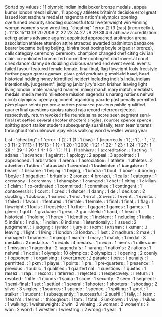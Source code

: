 Sorted by values :
[ ] olympic indian india boxer bronze medals . appeal kumar london medal silver , 11 apology athletes britain's decision errol great issued lost madhura medalist nagendra nation's olympics opening overturned security shooting successful total welterweight win winning woman women's won wrestling. "cheating" "error (2 (3 (cas) (incorrectly ), ). 11"13 15"13 19 20 2008 21 22 23 24 27 28 29 30 4 6 abhinav accreditation. acting adams advance against appointed approached arbitration arena. association athlete attention attire attracted awarded badminton bangalore bearer became beijing beijing, bindra bout boxing boyle brigadier bronze), calls category ceremony ceremony. champion changed chef citing civilian claim co-ordinated committed committee contingent controversial court cried dancer danny de doubling dubious earned end event event. events. failed favour featured female female. final final, flag flyweight fouls freestyle further gagan games games. given gold graduate gumshield hand, head historical holding honey identified incident including india's india, indians intentionally. judgement". judging junior jury's kom krishan leaving light living london. male managed manner. manoj march mary match, medalists medals. media men's milestone mission nagendra's narang nations nehwal nicola olympics. openly opponent organising parade past penalty permitted. pkm player points pre pre-quarters presence previous public qualified quarterfinal questions quotas raised raja record referred rejected. respectively. return revoked rifle rounds saina score seen segment semi-final set settled several shooter shooters singles. sources spence spence. spitting sport stalker student subsequently sushil tally, team team's terms throughout tom unknown vijay vikas walking world wrestler wrong year 

List :
"cheating" : 1
"error : 1
(2 : 1
(3 : 1
(cas) : 1
(incorrectly : 1
), : 1
). : 1
, : 2
. : 3
11 : 2
11"13 : 1
15"13 : 1
19 : 1
20 : 1
2008 : 1
21 : 1
22 : 1
23 : 1
24 : 1
27 : 1
28 : 1
29 : 1
30 : 1
4 : 1
6 : 1
[ : 11
] : 11
abhinav : 1
accreditation. : 1
acting : 1
adams : 1
advance : 1
against : 1
apology : 2
appeal : 3
appointed : 1
approached : 1
arbitration : 1
arena. : 1
association : 1
athlete : 1
athletes : 2
attention : 1
attire : 1
attracted : 1
awarded : 1
badminton : 1
bangalore : 1
bearer : 1
became : 1
beijing : 1
beijing, : 1
bindra : 1
bout : 1
boxer : 4
boxing : 1
boyle : 1
brigadier : 1
britain's : 2
bronze : 4
bronze), : 1
calls : 1
category : 1
ceremony : 1
ceremony. : 1
champion : 1
changed : 1
chef : 1
citing : 1
civilian : 1
claim : 1
co-ordinated : 1
committed : 1
committee : 1
contingent : 1
controversial : 1
court : 1
cried : 1
dancer : 1
danny : 1
de : 1
decision : 2
doubling : 1
dubious : 1
earned : 1
end : 1
errol : 2
event : 1
event. : 1
events. : 1
failed : 1
favour : 1
featured : 1
female : 1
female. : 1
final : 1
final, : 1
flag : 1
flyweight : 1
fouls : 1
freestyle : 1
further : 1
gagan : 1
games : 1
games. : 1
given : 1
gold : 1
graduate : 1
great : 2
gumshield : 1
hand, : 1
head : 1
historical : 1
holding : 1
honey : 1
identified : 1
incident : 1
including : 1
india : 5
india's : 1
india, : 1
indian : 8
indians : 1
intentionally. : 1
issued : 2
judgement". : 1
judging : 1
junior : 1
jury's : 1
kom : 1
krishan : 1
kumar : 3
leaving : 1
light : 1
living : 1
london : 3
london. : 1
lost : 2
madhura : 2
male : 1
managed : 1
manner. : 1
manoj : 1
march : 1
mary : 1
match, : 1
medal : 3
medalist : 2
medalists : 1
medals : 4
medals. : 1
media : 1
men's : 1
milestone : 1
mission : 1
nagendra : 2
nagendra's : 1
narang : 1
nation's : 2
nations : 1
nehwal : 1
nicola : 1
olympic : 10
olympics : 2
olympics. : 1
opening : 2
openly : 1
opponent : 1
organising : 1
overturned : 2
parade : 1
past : 1
penalty : 1
permitted. : 1
pkm : 1
player : 1
points : 1
pre : 1
pre-quarters : 1
presence : 1
previous : 1
public : 1
qualified : 1
quarterfinal : 1
questions : 1
quotas : 1
raised : 1
raja : 1
record : 1
referred : 1
rejected. : 1
respectively. : 1
return : 1
revoked : 1
rifle : 1
rounds : 1
saina : 1
score : 1
security : 2
seen : 1
segment : 1
semi-final : 1
set : 1
settled : 1
several : 1
shooter : 1
shooters : 1
shooting : 2
silver : 3
singles. : 1
sources : 1
spence : 1
spence. : 1
spitting : 1
sport : 1
stalker : 1
student : 1
subsequently : 1
successful : 2
sushil : 1
tally, : 1
team : 1
team's : 1
terms : 1
throughout : 1
tom : 1
total : 2
unknown : 1
vijay : 1
vikas : 1
walking : 1
welterweight : 2
win : 2
winning : 2
woman : 2
women's : 2
won : 2
world : 1
wrestler : 1
wrestling. : 2
wrong : 1
year : 1
